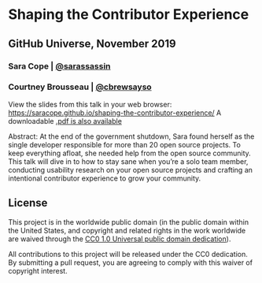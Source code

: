 # Shaping the Contributor Experience
## GitHub Universe, November 2019
### Sara Cope | [@sarassassin](https://twitter.com/sarassassin)
### Courtney Brousseau | [@cbrewsayso](https://twitter.com/cbrewsayso)

View the slides from this talk in your web browser:  https://saracope.github.io/shaping-the-contributor-experience/
A downloadable [.pdf is also available](https://github.com/saracope/shaping-the-contributor-experience/blob/master/saracope_shaping-the-contributor-experience_final.pdf) 

Abstract: At the end of the government shutdown, Sara found herself as the single developer responsible for more than 20 open source projects. To keep everything afloat, she needed help from the open source community. This talk will dive in to how to stay sane when you’re a solo team member, conducting usability research on your open source projects and crafting an intentional contributor experience to grow your community.


## License
This project is in the worldwide public domain (in the public domain within the United States, and copyright and related rights in the work worldwide are waived through the [CC0 1.0 Universal public domain dedication](https://creativecommons.org/publicdomain/zero/1.0/)).

All contributions to this project will be released under the CC0 dedication. By submitting a pull request, you are agreeing to comply with this waiver of copyright interest.
